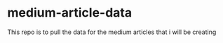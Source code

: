 # medium-article-data
This repo is to pull the data for the medium articles that i will be creating
